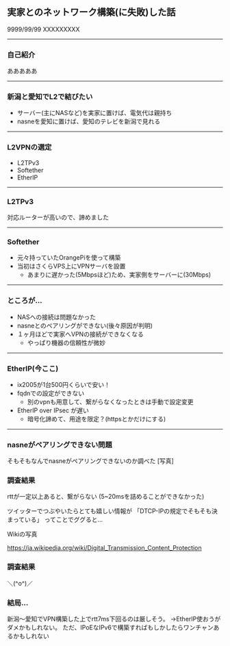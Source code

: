 ## 実家とのネットワーク構築(に失敗)した話

9999/99/99 XXXXXXXXX

---
### 自己紹介
あああああ

---
### 新潟と愛知でL2で結びたい
- サーバー(主にNASなど)を実家に置けば、電気代は親持ち
- nasneを愛知に置けば、愛知のテレビを新潟で見れる


---
### L2VPNの選定
- L2TPv3
- Softether
- EtherIP

---
### L2TPv3
対応ルーターが高いので、諦めました


---
### Softether
- 元々持っていたOrangePiを使って構築
- 当初はさくらVPS上にVPNサーバを設置
  - あまりに遅かった(5Mbpsほど)ため、実家側をサーバーに(30Mbps)

---
### ところが...
- NASへの接続は問題なかった
- nasneとのペアリングができない(後々原因が判明)
- １ヶ月ほどで実家へVPNの接続ができなくなる
  - やっぱり機器の信頼性が微妙

---
### EtherIP(今ここ)
- ix2005が1台500円くらいで安い！
- fqdnでの設定ができない
  - 別のvpnも用意して、繋がらなくなったときは手動で設定変更
- EtherIP over IPsec が遅い
  - 暗号化諦めて、用途を限定？(httpsとかだけにする)

---
### nasneがペアリングできない問題
そもそもなんでnasneがペアリングできないのか調べた
[写真]

### 調査結果
rttが一定以上あると、繋がらない
(5~20msを詰めることができなかった)

ツイッターでつぶやいたらとても嬉しい情報が
「DTCP-IPの規定でそもそも決まっている」
ってことでググると...

Wikiの写真

https://ja.wikipedia.org/wiki/Digital_Transmission_Content_Protection

### 調査結果
＼(^o^)／

### 結局...
新潟〜愛知でVPN構築した上でrtt7ms下回るのは厳しそう。
→EtherIP使おうがダメかもしれない。
ただ、IPoEなIPv6で構築すればもしかしたらワンチャンあるかもしれない

